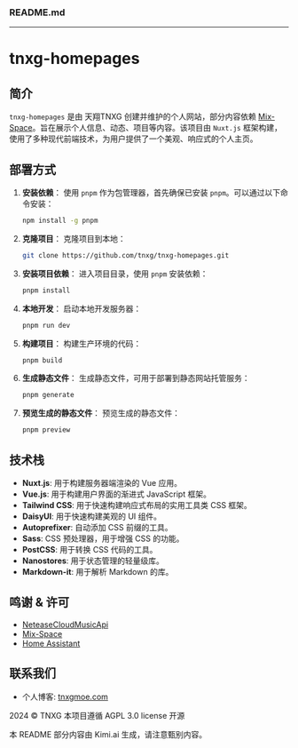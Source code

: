 ### README.md

---

# **tnxg-homepages**

## **简介**

`tnxg-homepages` 是由 天翔TNXG 创建并维护的个人网站，部分内容依赖 [Mix-Space](https://github.com/mx-space)。旨在展示个人信息、动态、项目等内容。该项目由 `Nuxt.js` 框架构建，使用了多种现代前端技术，为用户提供了一个美观、响应式的个人主页。

## **部署方式**

1. **安装依赖**：
   使用 `pnpm` 作为包管理器，首先确保已安装 `pnpm`。可以通过以下命令安装：
   ```bash
   npm install -g pnpm
   ```

2. **克隆项目**：
   克隆项目到本地：
   ```bash
   git clone https://github.com/tnxg/tnxg-homepages.git
   ```

3. **安装项目依赖**：
   进入项目目录，使用 `pnpm` 安装依赖：
   ```bash
   pnpm install
   ```

4. **本地开发**：
   启动本地开发服务器：
   ```bash
   pnpm run dev
   ```

5. **构建项目**：
   构建生产环境的代码：
   ```bash
   pnpm build
   ```

6. **生成静态文件**：
   生成静态文件，可用于部署到静态网站托管服务：
   ```bash
   pnpm generate
   ```

7. **预览生成的静态文件**：
   预览生成的静态文件：
   ```bash
   pnpm preview
   ```

## **技术栈**

- **Nuxt.js**: 用于构建服务器端渲染的 Vue 应用。
- **Vue.js**: 用于构建用户界面的渐进式 JavaScript 框架。
- **Tailwind CSS**: 用于快速构建响应式布局的实用工具类 CSS 框架。
- **DaisyUI**: 用于快速构建美观的 UI 组件。
- **Autoprefixer**: 自动添加 CSS 前缀的工具。
- **Sass**: CSS 预处理器，用于增强 CSS 的功能。
- **PostCSS**: 用于转换 CSS 代码的工具。
- **Nanostores**: 用于状态管理的轻量级库。
- **Markdown-it**: 用于解析 Markdown 的库。

## **鸣谢 & 许可**

- [NeteaseCloudMusicApi](https://github.com/Binaryify/NeteaseCloudMusicApi)
- [Mix-Space](https://github.com/mx-space)
- [Home Assistant](https://github.com/home-assistant)

## 联系我们

- 个人博客: [tnxgmoe.com](https://tnxgmoe.com/about-me#:re:%E8%81%94%E7%B3%BB%E6%96%B9%E5%BC%8F)

2024 © TNXG 本项目遵循 AGPL 3.0 license 开源

本 README 部分内容由 Kimi.ai 生成，请注意甄别内容。